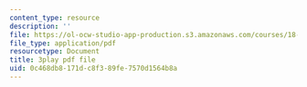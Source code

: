 ```yaml
---
content_type: resource
description: ''
file: https://ol-ocw-studio-app-production.s3.amazonaws.com/courses/18-03-differential-equations-spring-2010/0c468db8171dc8f389fe7570d1564b8a_EQJBp6Ym-6A.pdf
file_type: application/pdf
resourcetype: Document
title: 3play pdf file
uid: 0c468db8-171d-c8f3-89fe-7570d1564b8a
---
```


